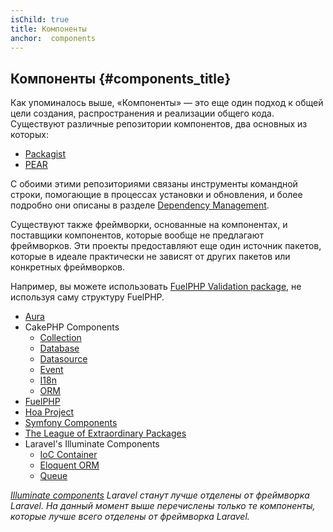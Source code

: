 ```yaml
---
isChild: true
title: Компоненты
anchor:  components
---
```


## Компоненты {#components_title}

Как упоминалось выше, «Компоненты» — это еще один подход к общей цели создания, распространения и реализации общего кода.
Существуют различные репозитории компонентов, два основных из которых:

* [Packagist]
* [PEAR]

С обоими этими репозиториями связаны инструменты командной строки, помогающие в процессах установки и обновления, и более подробно они описаны в разделе [Dependency Management].

Существуют также фреймворки, основанные на компонентах, и поставщики компонентов, которые вообще не предлагают фреймворков. Эти проекты предоставляют еще один источник пакетов, которые в идеале практически не зависят от других пакетов или конкретных фреймворков.

Например, вы можете использовать [FuelPHP Validation package], не используя саму структуру FuelPHP.

* [Aura]
* CakePHP Components
  * [Collection]
  * [Database]
  * [Datasource]
  * [Event]
  * [I18n]
  * [ORM]
* [FuelPHP]
* [Hoa Project]
* [Symfony Components]
* [The League of Extraordinary Packages]
* Laravel's Illuminate Components
  * [IoC Container]
  * [Eloquent ORM]
  * [Queue]

_[Illuminate components] Laravel станут лучше отделены от фреймворка Laravel. На данный момент выше перечислены только те
компоненты, которые лучше всего отделены от фреймворка Laravel._

[Packagist]: /#composer_and_packagist
[PEAR]: /#pear
[Dependency Management]: /#dependency_management
[FuelPHP Validation package]: https://github.com/fuelphp/validation
[Aura]: http://auraphp.com/framework/
[FuelPHP]: https://github.com/fuelphp
[Hoa Project]: https://github.com/hoaproject
[Symfony Components]: https://symfony.com/doc/current/components/index.html
[The League of Extraordinary Packages]: https://thephpleague.com/
[IoC Container]: https://github.com/illuminate/container
[Eloquent ORM]: https://github.com/illuminate/database
[Queue]: https://github.com/illuminate/queue
[Illuminate components]: https://github.com/illuminate
[Collection]: https://github.com/cakephp/collection
[Database]: https://github.com/cakephp/database
[Datasource]: https://github.com/cakephp/datasource
[Event]: https://github.com/cakephp/event
[I18n]: https://github.com/cakephp/i18n
[ORM]: https://github.com/cakephp/orm
